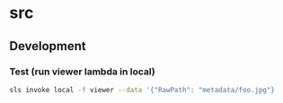 # src

## Development

### Test (run viewer lambda in local)

```bash
sls invoke local -f viewer --data '{"RawPath": "metadata/foo.jpg"}
```
